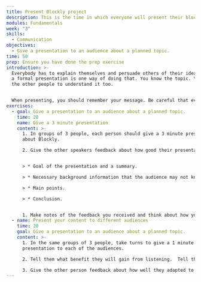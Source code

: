 ```yaml
---
title: Present Blockly project
description: This is the time in which everyone will present their blockly project
modules: Fundamentals
week: "3"
skills:
  - Communication
objectives:
  - Give a presentation to an audience about a planned topic.
time: 50
prep: E﻿nsure you have done the prep exercise
introduction: >-
  Everybody has to explain themselves and persuade others of their ideas. Giving
  a formal presentation is one way of doing that. You know the topic. You want
  the other people to understand it too.


  When presenting, you should remember your message. Be careful that everything you do and say helps the audience understand.
exercises:
  - goal: Give a presentation to an audience about a planned topic.
    time: 20
    name: Give a 3 minute presentation
    content: >-
      1. In groups of 3 people, each person should give a 3 minute presentation
      about Blockly.

      2. Give the other speakers feedback about how good their presentation was. Did they cover the:


      > * Goal of the presentation and a summary. 

      > * Necessary background information that the audience may not know.

      > * Main points.

      > * Conclusion.


      1. Make notes of the feedback you received and think about how you can apply it next time
  - name: Present your content to different audiences
    time: 20
    goal: Give a presentation to an audience about a planned topic.
    content: >-
      1. In the same groups of 3 people, take turns to give a 1 minute
      presentation to each of the audiences. 

      2. Tell them what benefit they will gain from listening.  Tell them the first half of a story or promise a benefit to the audience if they pay attention, such as learning something new.

      3. Give the other person feedback about how well they adapted to their audience.
---
```

